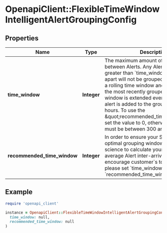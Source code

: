 # OpenapiClient::FlexibleTimeWindowIntelligentAlertGroupingConfig

## Properties

| Name | Type | Description | Notes |
| ---- | ---- | ----------- | ----- |
| **time_window** | **Integer** | The maximum amount of time allowed between Alerts. Any Alerts arriving greater than &#x60;time_window&#x60; seconds apart will not be grouped together. This is a rolling time window and is counted from the most recently grouped alert. The window is extended every time a new alert is added to the group, up to 24 hours. To use the \&quot;recommended_time_window,\&quot; set the value to 0, otherwise the value must be between 300 and 3600. | [optional] |
| **recommended_time_window** | **Integer** | In order to ensure your Service has the optimal grouping window, we use data science to calculate your Service&#x60;s average Alert inter-arrival time. We encourage customer&#x60;s to use this value, please set &#x60;time_window&#x60; to 0 to use the &#x60;recommended_time_window&#x60;. | [optional][readonly] |

## Example

```ruby
require 'openapi_client'

instance = OpenapiClient::FlexibleTimeWindowIntelligentAlertGroupingConfig.new(
  time_window: null,
  recommended_time_window: null
)
```

